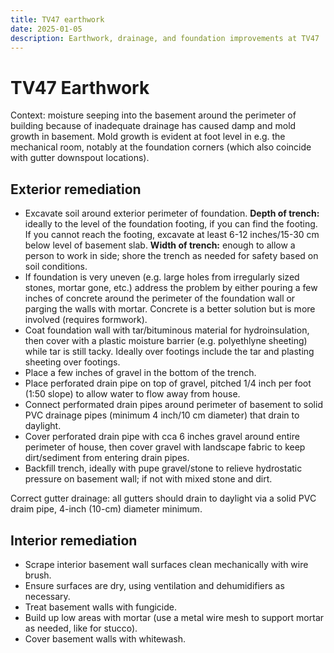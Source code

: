 ```yaml
---
title: TV47 earthwork
date: 2025-01-05
description: Earthwork, drainage, and foundation improvements at TV47
---
```


# TV47 Earthwork

Context: moisture seeping into the basement around the perimeter of building because of inadequate drainage has caused damp and mold growth in basement.
Mold growth is evident at foot level in e.g. the mechanical room, notably at the foundation corners (which also coincide with gutter downspout locations).

## Exterior remediation

- Excavate soil around exterior perimeter of foundation.
  **Depth of trench:** ideally to the level of the foundation footing, if you can find the footing.
  If you cannot reach the footing, excavate at least 6-12 inches/15-30 cm below level of basement slab.
  **Width of trench:** enough to allow a person to work in side; shore the trench as needed for safety based on soil conditions.
- If foundation is very uneven (e.g. large holes from irregularly sized stones, mortar gone, etc.) address the problem by either pouring a few inches of concrete around the perimeter of the foundation wall or parging the walls with mortar.
  Concrete is a better solution but is more involved (requires formwork).
- Coat foundation wall with tar/bituminous material for hydroinsulation, then cover with a plastic moisture barrier (e.g. polyethlyne sheeting) while tar is still tacky. Ideally over footings include the tar and plasting sheeting over footings.
- Place a few inches of gravel in the bottom of the trench.
- Place perforated drain pipe on top of gravel, pitched 1/4 inch per foot (1:50 slope) to allow water to flow away from house.
- Connect performated drain pipes around perimeter of basement to solid PVC drainage pipes (minimum 4 inch/10 cm diameter) that drain to daylight.
- Cover perforated drain pipe with cca 6 inches gravel around entire perimeter of house, then cover gravel with landscape fabric to keep dirt/sediment from entering drain pipes.
- Backfill trench, ideally with pupe gravel/stone to relieve hydrostatic pressure on basement wall; if not with mixed stone and dirt.

Correct gutter drainage: all gutters should drain to daylight via a solid PVC draim pipe, 4-inch (10-cm) diameter minimum.

## Interior remediation

- Scrape interior basement wall surfaces clean mechanically with wire brush.
- Ensure surfaces are dry, using ventilation and dehumidifiers as necessary.
- Treat basement walls with fungicide.
- Build up low areas with mortar (use a metal wire mesh to support mortar as needed, like for stucco).
- Cover basement walls with whitewash.
